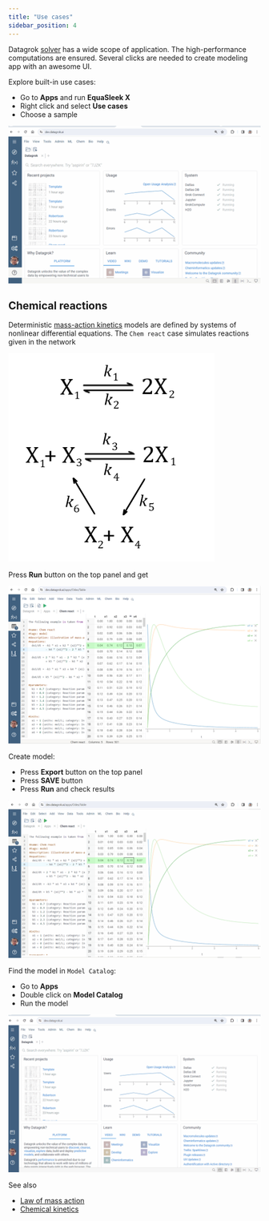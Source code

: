 ```yaml
---
title: "Use cases"
sidebar_position: 4
---
```


Datagrok [solver](solver.md) has a wide scope of application. The high-performance computations are ensured. Several clicks are needed to create modeling app with an awesome UI.

Explore built-in use cases:

* Go to **Apps** and run **EquaSleek X**
* Right click and select **Use cases**
* Choose a sample

![add-to-workspace](use-cases.gif)

## Chemical reactions

Deterministic [mass-action kinetics](https://en.wikipedia.org/wiki/Law_of_mass_action) models are defined by systems of nonlinear differential equations. The `Chem react` case simulates reactions given in the network

![add-to-workspace](chem-react-network.png)

Press <i class="fas fa-play"></i> **Run** button on the top panel and get

![add-to-workspace](chem-react-result.png)

Create model:

* Press <i class="fa-file-import"></i> **Export** button on the top panel
* Press **SAVE** button
* Press <i class="fas fa-play"></i> **Run** and check results

![add-to-workspace](chem-react-to-model.gif)

Find the model in `Model Catalog`:

* Go to **Apps**
* Double click on **Model Catalog**
* Run the model

![add-to-workspace](chem-react-run-model.gif)

See also

* [Law of mass action](https://en.wikipedia.org/wiki/Law_of_mass_action)
* [Chemical kinetics](https://en.wikipedia.org/wiki/Chemical_kinetics)
